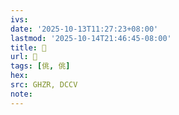 ```yaml
---
ivs:
date: '2025-10-13T11:27:23+08:00'
lastmod: '2025-10-14T21:46:45-08:00'
title: 󰗙
url: 󰗙
tags: [佻, 佻]
hex: 
src: GHZR, DCCV
note:
---
```


